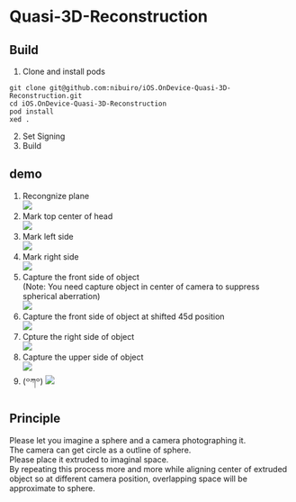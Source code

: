 # Quasi-3D-Reconstruction

## Build
1. Clone and install pods
```
git clone git@github.com:nibuiro/iOS.OnDevice-Quasi-3D-Reconstruction.git
cd iOS.OnDevice-Quasi-3D-Reconstruction
pod install
xed .
```
2. Set Signing
3. Build

## demo
1. Recongnize plane  
![](https://github.com/nibuiro/iOS.OnDevice-Quasi-3D-Reconstruction/blob/planB/1.png?raw=true)
2. Mark top center of head  
![](https://github.com/nibuiro/iOS.OnDevice-Quasi-3D-Reconstruction/blob/planB/2.png?raw=true)
3. Mark left side  
![](https://github.com/nibuiro/iOS.OnDevice-Quasi-3D-Reconstruction/blob/planB/3.png?raw=true)
4. Mark right side  
![](https://github.com/nibuiro/iOS.OnDevice-Quasi-3D-Reconstruction/blob/planB/4.png?raw=true)
5. Capture the front side of object   
(Note: You need capture object in center of camera to suppress spherical aberration)  
![](https://github.com/nibuiro/iOS.OnDevice-Quasi-3D-Reconstruction/blob/planB/5.png?raw=true)
6. Capture the front side of object at shifted 45d position  
![](https://github.com/nibuiro/iOS.OnDevice-Quasi-3D-Reconstruction/blob/planB/6.png?raw=true)
7. Cpture the right side of object  
![](https://github.com/nibuiro/iOS.OnDevice-Quasi-3D-Reconstruction/blob/planB/7.png?raw=true)
8. Capture the upper side of object  
![](https://github.com/nibuiro/iOS.OnDevice-Quasi-3D-Reconstruction/blob/planB/8.png?raw=true)
9. (꒪ཀ꒪)
![](https://github.com/nibuiro/iOS.OnDevice-Quasi-3D-Reconstruction/blob/planB/9.png?raw=true)

## Principle
Please let you imagine a sphere and a camera photographing it.  
The camera can get circle as a outline of sphere.   
Please place it extruded to imaginal space.  
By repeating this process more and more while aligning center of extruded object so at different camera position, overlapping space will be approximate to sphere.  
